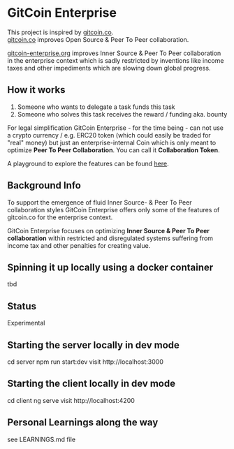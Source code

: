 # GitCoin Enterprise

This project is inspired by [gitcoin.co](https://gitcoin.co/).  
[gitcoin.co](https://gitcoin.co) improves Open Source & Peer To Peer collaboration.

[gitcoin-enterprise.org](https://gitcoin-enterprise.org) improves Inner Source & Peer To Peer collaboration in the enterprise context which is sadly restricted by inventions like income taxes and other impediments which are slowing down global progress.

## How it works

1. Someone who wants to delegate a task funds this task
2. Someone who solves this task receives the reward / funding aka. bounty

For legal simplification GitCoin Enterprise - for the time being - can not use a crypto currency / e.g. ERC20 token (which could easily be traded for "real" money) but just an enterprise-internal Coin which is only meant to optimize **Peer To Peer Collaboration**. You can call it **Collaboration Token**.

A playground to explore the features can be found [here](https://gitcoin-enterprise.org).

## Background Info

To support the emergence of fluid Inner Source- & Peer To Peer collaboration styles GitCoin Enterprise offers only some of the features of gitcoin.co for the enterprise context.

GitCoin Enterprise focuses on optimizing **Inner Source & Peer To Peer collaboration** within restricted and disregulated systems suffering from income tax and other penalties for creating value.

## Spinning it up locally using a docker container

tbd

## Status

Experimental

## Starting the server locally in dev mode

cd server
npm run start:dev
visit http://localhost:3000

## Starting the client locally in dev mode

cd client
ng serve
visit http://localhost:4200

## Personal Learnings along the way

see LEARNINGS.md file
